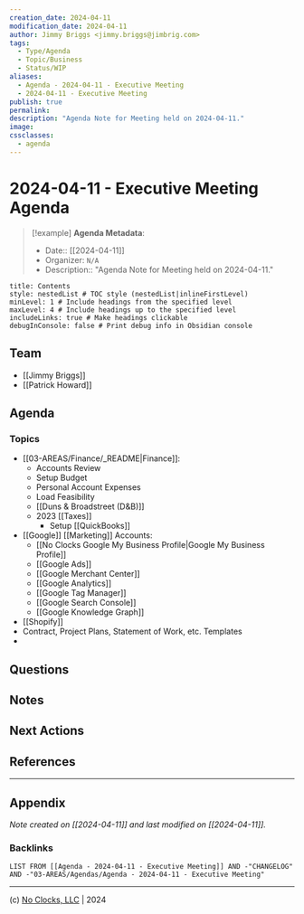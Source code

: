 ```yaml
---
creation_date: 2024-04-11
modification_date: 2024-04-11
author: Jimmy Briggs <jimmy.briggs@jimbrig.com>
tags:
  - Type/Agenda
  - Topic/Business
  - Status/WIP
aliases:
  - Agenda - 2024-04-11 - Executive Meeting
  - 2024-04-11 - Executive Meeting
publish: true
permalink:
description: "Agenda Note for Meeting held on 2024-04-11."
image:
cssclasses:
  - agenda
---
```


# 2024-04-11 - Executive Meeting Agenda 

> [!example] **Agenda Metadata**:
> - Date:: [[2024-04-11]]
> - Organizer: `N/A`
> - Description:: "Agenda Note for Meeting held on 2024-04-11."

```table-of-contents
title: Contents 
style: nestedList # TOC style (nestedList|inlineFirstLevel)
minLevel: 1 # Include headings from the specified level
maxLevel: 4 # Include headings up to the specified level
includeLinks: true # Make headings clickable
debugInConsole: false # Print debug info in Obsidian console
```

## Team

- [[Jimmy Briggs]]
- [[Patrick Howard]]

## Agenda

### Topics

- [[03-AREAS/Finance/_README|Finance]]:
	- Accounts Review
	- Setup Budget
	- Personal Account Expenses
	- Load Feasibility
	- [[Duns & Broadstreet (D&B)]]
	- 2023 [[Taxes]]
		- Setup [[QuickBooks]]
- [[Google]] [[Marketing]] Accounts:
	- [[No Clocks Google My Business Profile|Google My Business Profile]]
	- [[Google Ads]]
	- [[Google Merchant Center]]
	- [[Google Analytics]]
	- [[Google Tag Manager]]
	- [[Google Search Console]]
	- [[Google Knowledge Graph]]
- [[Shopify]]
- Contract, Project Plans, Statement of Work, etc. Templates
- 

## Questions


## Notes


## Next Actions


## References

***

## Appendix

*Note created on [[2024-04-11]] and last modified on [[2024-04-11]].*

### Backlinks

```dataview
LIST FROM [[Agenda - 2024-04-11 - Executive Meeting]] AND -"CHANGELOG" AND -"03-AREAS/Agendas/Agenda - 2024-04-11 - Executive Meeting"
```

***

(c) [No Clocks, LLC](https://github.com/noclocks) | 2024